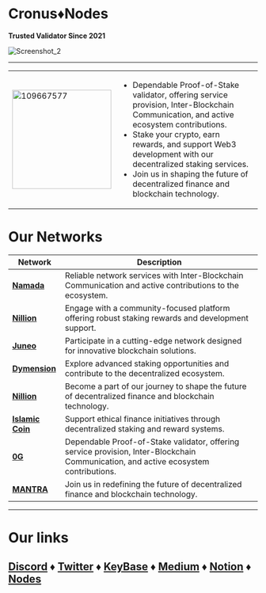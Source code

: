 # **Cronus♦︎Nodes**

**Trusted Validator Since 2021**

![Screenshot_2](https://github.com/user-attachments/assets/a030c773-bf27-439d-a745-e680530e189a)


---

<table>
<tr>
<td><img src="https://github.com/user-attachments/assets/324cb2a0-e6cd-482b-9aac-7316c82c611a" alt="109667577" width="200"/></td>
<td>
<ul>
<li>Dependable Proof-of-Stake validator, offering service provision, Inter-Blockchain Communication, and active ecosystem contributions.</li>
<li>Stake your crypto, earn rewards, and support Web3 development with our decentralized staking services.</li>
<li>Join us in shaping the future of decentralized finance and blockchain technology.</li>
</ul>
</td>
</tr>
</table>

# **Our Networks**

| Network      | Description |
|--------------|-------------|
| [**Namada**](https://github.com/anoma/namada-testnets/pull/2976) | Reliable network services with Inter-Blockchain Communication and active contributions to the ecosystem. |
| [**Nillion**](https://testnet.nillion.explorers.guru/validator/nillionvaloper1486zxw3x7jx3gsrluhn3swuumqm2flth48f7mu) | Engage with a community-focused platform offering robust staking rewards and development support. |
| [**Juneo**](https://socotra.mcnscan.io/chain/xZKJp7mKnq5QVaQFdXqL8HPf8fiGr53J7QthEPhZh4gEQ9Efu) | Participate in a cutting-edge network designed for innovative blockchain solutions. |
| [**Dymension**](https://devnet.dymension.xyz/rollapp/cronus_4825386-1/metrics) | Explore advanced staking opportunities and contribute to the decentralized ecosystem. |
| [**Nillion**](https://testnet.nillion.explorers.guru/validator/nillionvaloper1uh95s2ey4zx25gasd86mnf3l3qh2urq7uy7qn4d) | Become a part of our journey to shape the future of decentralized finance and blockchain technology.|
| [**Islamic Coin**](https://testnet.ping.pub/haqq/staking/haqqvaloper1kjzafc2zqsshhvj8kn3vhy6n8hk9wxrup7hsfj) | Support ethical finance initiatives through decentralized staking and reward systems. |
| [**0G**](https://explorer.validator247.com/zero-gravity-testnet/staking/0gvaloper1krhhaq20pyqa7f89wueel4sxdl38l29tjl55mm) | Dependable Proof-of-Stake validator, offering service provision, Inter-Blockchain Communication, and active ecosystem contributions. |
| [**MANTRA**](https://testnet.mantra.explorers.guru/validator/mantravaloper15tu9srh4qwdqjx045aht48u59kh8tujfpgh6sr2424) | Join us in redefining the future of decentralized finance and blockchain technology.|

---

# Our links

## [Discord](https://discord.com/users/964667291344187463) ♦︎ [Twitter](https://x.com/CronusBlack) ♦︎ [KeyBase](https://keybase.io/cronusio) ♦︎ [Medium](https://medium.com/@CronusBlack) ♦︎ [Notion](https://cronusblack.notion.site/Cronus-Nodes-fdd507ba8af84f45a0ad4592ca5c12a2) ♦︎ [Nodes](https://medium.com/@CronusBlack/cronus-validator-v2-752772366863)
